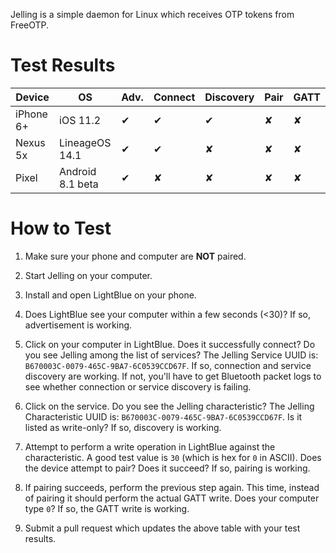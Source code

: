 Jelling is a simple daemon for Linux which receives OTP tokens from FreeOTP.

# Test Results

|   Device   |        OS        | Adv. | Connect | Discovery | Pair | GATT |
| ---------- | ---------------- | ---- | ------- | --------- | ---- | ---- |
|  iPhone 6+ | iOS 11.2         |  ✔   |    ✔    |     ✔     |  ✘   |  ✘   |
|   Nexus 5x | LineageOS 14.1   |  ✔   |    ✔    |     ✘     |  ✘   |  ✘   |
|      Pixel | Android 8.1 beta |  ✔   |    ✘    |     ✘     |  ✘   |  ✘   |

# How to Test

1. Make sure your phone and computer are **NOT** paired.

2. Start Jelling on your computer.

3. Install and open LightBlue on your phone.

4. Does LightBlue see your computer within a few seconds (<30)? If so,
   advertisement is working.

5. Click on your computer in LightBlue. Does it successfully connect? Do you
   see Jelling among the list of services? The Jelling Service UUID is:
   `B670003C-0079-465C-9BA7-6C0539CCD67F`. If so, connection and service
   discovery are working. If not, you'll have to get Bluetooth packet logs to
   see whether connection or service discovery is failing.

6. Click on the service. Do you see the Jelling characteristic? The Jelling
   Characteristic UUID is: `B670003C-0079-465C-9BA7-6C0539CCD67F`. Is it
   listed as write-only? If so, discovery is working.

7. Attempt to perform a write operation in LightBlue against the
   characteristic. A good test value is `30` (which is hex for `0` in
   ASCII). Does the device attempt to pair? Does it succeed? If so, pairing is
   working.

8. If pairing succeeds, perform the previous step again. This time, instead of
   pairing it should perform the actual GATT write. Does your computer type
   `0`? If so, the GATT write is working.

9. Submit a pull request which updates the above table with your test results.
